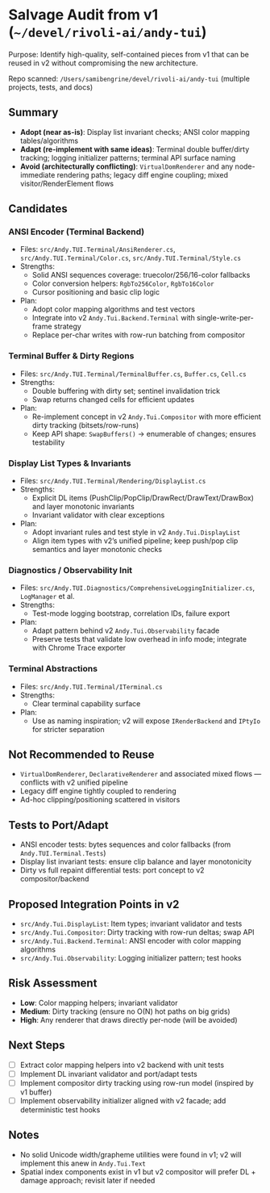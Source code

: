 # Salvage Audit from v1 (`~/devel/rivoli-ai/andy-tui`)

Purpose: Identify high-quality, self-contained pieces from v1 that can be reused in v2 without compromising the new architecture.

Repo scanned: `/Users/samibengrine/devel/rivoli-ai/andy-tui` (multiple projects, tests, and docs)

## Summary
- **Adopt (near as-is)**: Display list invariant checks; ANSI color mapping tables/algorithms
- **Adapt (re-implement with same ideas)**: Terminal double buffer/dirty tracking; logging initializer patterns; terminal API surface naming
- **Avoid (architecturally conflicting)**: `VirtualDomRenderer` and any node-immediate rendering paths; legacy diff engine coupling; mixed visitor/RenderElement flows

## Candidates

### ANSI Encoder (Terminal Backend)
- Files: `src/Andy.TUI.Terminal/AnsiRenderer.cs`, `src/Andy.TUI.Terminal/Color.cs`, `src/Andy.TUI.Terminal/Style.cs`
- Strengths:
  - Solid ANSI sequences coverage: truecolor/256/16-color fallbacks
  - Color conversion helpers: `RgbTo256Color`, `RgbTo16Color`
  - Cursor positioning and basic clip logic
- Plan:
  - Adopt color mapping algorithms and test vectors
  - Integrate into v2 `Andy.Tui.Backend.Terminal` with single-write-per-frame strategy
  - Replace per-char writes with row-run batching from compositor

### Terminal Buffer & Dirty Regions
- Files: `src/Andy.TUI.Terminal/TerminalBuffer.cs`, `Buffer.cs`, `Cell.cs`
- Strengths:
  - Double buffering with dirty set; sentinel invalidation trick
  - Swap returns changed cells for efficient updates
- Plan:
  - Re-implement concept in v2 `Andy.Tui.Compositor` with more efficient dirty tracking (bitsets/row-runs)
  - Keep API shape: `SwapBuffers()` → enumerable of changes; ensures testability

### Display List Types & Invariants
- Files: `src/Andy.TUI.Terminal/Rendering/DisplayList.cs`
- Strengths:
  - Explicit DL items (PushClip/PopClip/DrawRect/DrawText/DrawBox) and layer monotonic invariants
  - Invariant validator with clear exceptions
- Plan:
  - Adopt invariant rules and test style in v2 `Andy.Tui.DisplayList`
  - Align item types with v2’s unified pipeline; keep push/pop clip semantics and layer monotonic checks

### Diagnostics / Observability Init
- Files: `src/Andy.TUI.Diagnostics/ComprehensiveLoggingInitializer.cs`, `LogManager` et al.
- Strengths:
  - Test-mode logging bootstrap, correlation IDs, failure export
- Plan:
  - Adapt pattern behind v2 `Andy.Tui.Observability` facade
  - Preserve tests that validate low overhead in info mode; integrate with Chrome Trace exporter

### Terminal Abstractions
- Files: `src/Andy.TUI.Terminal/ITerminal.cs`
- Strengths:
  - Clear terminal capability surface
- Plan:
  - Use as naming inspiration; v2 will expose `IRenderBackend` and `IPtyIo` for stricter separation

## Not Recommended to Reuse
- `VirtualDomRenderer`, `DeclarativeRenderer` and associated mixed flows — conflicts with v2 unified pipeline
- Legacy diff engine tightly coupled to rendering
- Ad-hoc clipping/positioning scattered in visitors

## Tests to Port/Adapt
- ANSI encoder tests: bytes sequences and color fallbacks (from `Andy.TUI.Terminal.Tests`)
- Display list invariant tests: ensure clip balance and layer monotonicity
- Dirty vs full repaint differential tests: port concept to v2 compositor/backend

## Proposed Integration Points in v2
- `src/Andy.Tui.DisplayList`: Item types; invariant validator and tests
- `src/Andy.Tui.Compositor`: Dirty tracking with row-run deltas; swap API
- `src/Andy.Tui.Backend.Terminal`: ANSI encoder with color mapping algorithms
- `src/Andy.Tui.Observability`: Logging initializer pattern; test hooks

## Risk Assessment
- **Low**: Color mapping helpers; invariant validator
- **Medium**: Dirty tracking (ensure no O(N) hot paths on big grids)
- **High**: Any renderer that draws directly per-node (will be avoided)

## Next Steps
- [ ] Extract color mapping helpers into v2 backend with unit tests
- [ ] Implement DL invariant validator and port/adapt tests
- [ ] Implement compositor dirty tracking using row-run model (inspired by v1 buffer)
- [ ] Implement observability initializer aligned with v2 facade; add deterministic test hooks

## Notes
- No solid Unicode width/grapheme utilities were found in v1; v2 will implement this anew in `Andy.Tui.Text`
- Spatial index components exist in v1 but v2 compositor will prefer DL + damage approach; revisit later if needed
